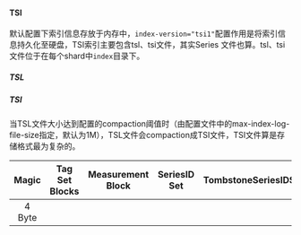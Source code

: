 #### TSI 

默认配置下索引信息存放于内存中，`index-version="tsi1"`配置作用是将索引信息持久化至硬盘，TSI索引主要包含tsl、tsi文件，其实Series 文件也算。tsl、tsi文件位于在每个shard中`index`目录下。

##### TSL

##### TSI

当TSL文件大小达到配置的compaction阈值时（由配置文件中的max-index-log-file-size指定，默认为1M），TSL文件会compaction成TSI文件，TSI文件算是存储格式最为复杂的。

| Magic  | Tag Set Blocks | Measurement Block | SeriesID Set | TombstoneSeriesIDSet | SeriesSketch | TombstoneSketch | Trailer |
| :----: | :------------: | :---------------: | :----------: | :------------------: | ------------ | --------------- | ------- |
| 4 Byte |                |                   |              |                      |              |                 | 82 Byte |



